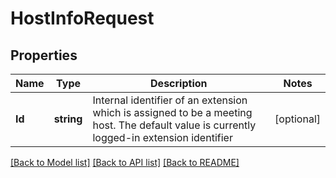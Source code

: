 # HostInfoRequest

## Properties

Name | Type | Description | Notes
------------ | ------------- | ------------- | -------------
**Id** | **string** | Internal identifier of an extension which is assigned to be a meeting host. The default value is currently logged-in extension identifier | [optional] 

[[Back to Model list]](../README.md#documentation-for-models) [[Back to API list]](../README.md#documentation-for-api-endpoints) [[Back to README]](../README.md)


